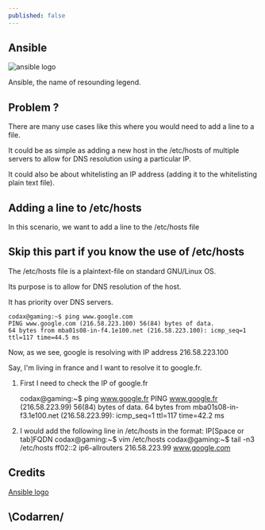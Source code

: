 ```yaml
---
published: false
---
```

## Ansible

![ansible logo](https://github.com/codarrenvelvindron/codarrenvelvindron.github.io/raw/master/images/Ansible_logo.svg.png)

Ansible, the name of resounding legend.

## Problem ?
There are many use cases like this where you would need to add a line to a file.

It could be as simple as adding a new host in the /etc/hosts of multiple servers to allow for DNS resolution using a particular IP.

It could also be about whitelisting an IP address (adding it to the whitelisting plain text file).

## Adding a line to /etc/hosts
In this scenario, we want to add a line to the /etc/hosts file

## Skip this part if you know the use of /etc/hosts
The /etc/hosts file is a plaintext-file on standard GNU/Linux OS.

Its purpose is to allow for DNS resolution of the host.

It has priority over DNS servers.

```
codax@gaming:~$ ping www.google.com
PING www.google.com (216.58.223.100) 56(84) bytes of data.
64 bytes from mba01s08-in-f4.1e100.net (216.58.223.100): icmp_seq=1 ttl=117 time=44.5 ms
```
Now, as we see, google is resolving with IP address 216.58.223.100

Say, I'm living in france and I want to resolve it to google.fr.

1. First I need to check the IP of google.fr

    codax@gaming:~$ ping www.google.fr
    PING www.google.fr (216.58.223.99) 56(84) bytes of data.
    64 bytes from mba01s08-in-f3.1e100.net (216.58.223.99): icmp_seq=1 ttl=117 time=42.2 ms

2. I would add the following line in /etc/hosts in the format: IP[Space or tab]FQDN
    codax@gaming:~$ vim /etc/hosts
    codax@gaming:~$ tail -n3 /etc/hosts
    ff02::2 ip6-allrouters
    216.58.223.99 www.google.com




## Credits
[Ansible logo](https://upload.wikimedia.org/wikipedia/commons/thumb/2/24/Ansible_logo.svg/256px-Ansible_logo.svg.png)

## \Codarren/